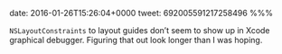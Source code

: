 date: 2016-01-26T15:26:04+0000
tweet: 692005591217258496
%%%

`NSLayoutConstraints` to layout guides don’t seem to show up in Xcode graphical debugger. Figuring that out look longer than I was hoping.
